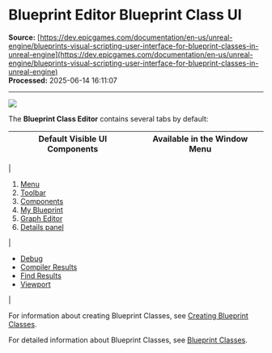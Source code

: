 # Blueprint Editor Blueprint Class UI

**Source:** [https://dev.epicgames.com/documentation/en-us/unreal-engine/blueprints-visual-scripting-user-interface-for-blueprint-classes-in-unreal-engine](https://dev.epicgames.com/documentation/en-us/unreal-engine/blueprints-visual-scripting-user-interface-for-blueprint-classes-in-unreal-engine)  
**Processed:** 2025-06-14 16:11:07

---

![](https://d1iv7db44yhgxn.cloudfront.net/documentation/images/a7b5dbf7-25bf-4fd8-a8b9-8bc259fd4179/classblueprint.png)

The **Blueprint Class Editor** contains several tabs by default:

| Default Visible UI Components | Available in the Window Menu |
| --- | --- |
| 
1.  [Menu](/documentation/en-us/unreal-engine/menu-for-the-blueprints-visual-scripting-editor-in-unreal-engine)
2.  [Toolbar](/documentation/en-us/unreal-engine/toolbar-in-the-blueprints-visual-scripting-editor-for-unreal-engine)
3.  [Components](/documentation/en-us/unreal-engine/components-window-in-unreal-engine)
4.  [My Blueprint](/documentation/en-us/unreal-engine/my-blueprint-panel-in-the-blueprints-visual-scripting-editor-for-unreal-engine)
5.  [Graph Editor](/documentation/en-us/unreal-engine/graph-editor-for-the-blueprints-visual-scripting-editor-in-unreal-engine)
6.  [Details panel](/documentation/en-us/unreal-engine/details-panel-in-the-blueprints-visual-scriting-editor-for-unreal-engine)



 | 

-   [Debug](/documentation/en-us/unreal-engine/debug-panel-in-the-blueprints-visual-scripting-editor-for-unreal-engine)
-   [Compiler Results](/documentation/en-us/unreal-engine/compiler-results-in-the-blueprints-visual-scripting-editor-for-unreal-engine)
-   [Find Results](/documentation/en-us/unreal-engine/find-result-panel-in-the-blueprints-visual-scripting-editor-for-unreal-engine)
-   [Viewport](/documentation/en-us/unreal-engine/components-mode-viewport-in-the-blueprints-visual-scripting-editor-for-unreal-engine)



 |

For information about creating Blueprint Classes, see [Creating Blueprint Classes](/documentation/en-us/unreal-engine/creating-blueprint-classes-in-unreal-engine).

For detailed information about Blueprint Classes, see [Blueprint Classes](/documentation/en-us/unreal-engine/blueprint-class-assets-in-unreal-engine).